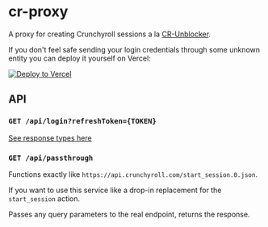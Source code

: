 # cr-proxy

A proxy for creating Crunchyroll sessions a la [CR-Unblocker](https://github.com/onestay/cr-unblocker-server).

If you don't feel safe sending your login credentials through some unknown entity you can deploy it yourself on Vercel:

[![Deploy to Vercel](https://vercel.com/button)](https://vercel.com/import/project?template=https://github.com/BeeeQueue/cr-proxy)

## API

### `GET /api/login?refreshToken={TOKEN}`

[See response types here](https://github.com/BeeeQueue/cr-proxy/blob/master/api/login.ts#L6-L22)

### `GET /api/passthrough`

Functions exactly like `https://api.crunchyroll.com/start_session.0.json`.

If you want to use this service like a drop-in replacement for the `start_session` action.

Passes any query parameters to the real endpoint, returns the response.